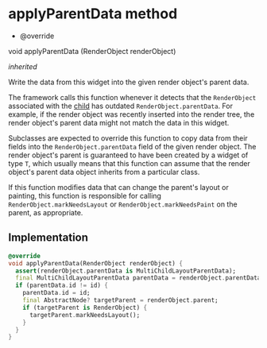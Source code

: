


# applyParentData method







- @override

void applyParentData
(RenderObject renderObject)

_<span class="feature">inherited</span>_



<p>Write the data from this widget into the given render object's parent data.</p>
<p>The framework calls this function whenever it detects that the
<code>RenderObject</code> associated with the <a href="../../zego_uikit_prebuilt_live_audio_room/GridLayoutSizedItem/child.md">child</a> has outdated
<code>RenderObject.parentData</code>. For example, if the render object was recently
inserted into the render tree, the render object's parent data might not
match the data in this widget.</p>
<p>Subclasses are expected to override this function to copy data from their
fields into the <code>RenderObject.parentData</code> field of the given render
object. The render object's parent is guaranteed to have been created by a
widget of type <code>T</code>, which usually means that this function can assume that
the render object's parent data object inherits from a particular class.</p>
<p>If this function modifies data that can change the parent's layout or
painting, this function is responsible for calling
<code>RenderObject.markNeedsLayout</code> or <code>RenderObject.markNeedsPaint</code> on the
parent, as appropriate.</p>



## Implementation

```dart
@override
void applyParentData(RenderObject renderObject) {
  assert(renderObject.parentData is MultiChildLayoutParentData);
  final MultiChildLayoutParentData parentData = renderObject.parentData! as MultiChildLayoutParentData;
  if (parentData.id != id) {
    parentData.id = id;
    final AbstractNode? targetParent = renderObject.parent;
    if (targetParent is RenderObject) {
      targetParent.markNeedsLayout();
    }
  }
}
```







